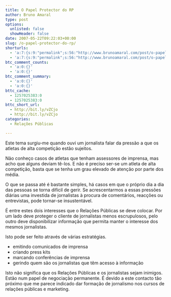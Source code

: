 ```yaml
---
title: O Papel Protector do RP
author: Bruno Amaral
type: post
options:
  unlisted: false
  showHeader: false
date: 2007-05-22T09:22:03+00:00
slug: /o-papel-protector-do-rp/
shorturls:
  - 'a:7:{s:9:"permalink";s:56:"http://www.brunoamaral.com/post/o-papel-protector-do-rp/";s:7:"tinyurl";s:25:"http://tinyurl.com/clwnw6";s:4:"isgd";s:17:"http://is.gd/pLiO";s:5:"bitly";s:19:"http://bit.ly/Qm0lN";s:5:"snipr";s:22:"http://snipr.com/ew7sk";s:5:"snurl";s:22:"http://snurl.com/ew7sk";s:7:"snipurl";s:24:"http://snipurl.com/ew7sk";}'
  - 'a:7:{s:9:"permalink";s:56:"http://www.brunoamaral.com/post/o-papel-protector-do-rp/";s:7:"tinyurl";s:25:"http://tinyurl.com/clwnw6";s:4:"isgd";s:17:"http://is.gd/pLiO";s:5:"bitly";s:19:"http://bit.ly/Qm0lN";s:5:"snipr";s:22:"http://snipr.com/ew7sk";s:5:"snurl";s:22:"http://snurl.com/ew7sk";s:7:"snipurl";s:24:"http://snipurl.com/ew7sk";}'
btc_comment_counts:
  - 'a:0:{}'
  - 'a:0:{}'
btc_comment_summary:
  - 'a:0:{}'
  - 'a:0:{}'
bttc_cache:
  - 1257025383:0
  - 1257025383:0
bttc_short_url:
  - http://bit.ly/vZCjo
  - http://bit.ly/vZCjo
categories:
  - Relações Públicas

---
```

Este tema surgiu-me quando ouvi um jornalista falar da pressão a que os atletas de alta competição estão sujeitos.

Não conheço casos de atletas que tenham assessores de imprensa, mas acho que alguns deviam tê-los. E não é preciso ser-se um atleta de alta competição, basta que se tenha um grau elevado de atenção por parte dos média.

O que se passa até é bastante simples, há casos em que o próprio dia a dia das pessoas se torna difícil de gerir. Se acrescentarmos a essas pressões diárias uma investida de jornalistas à procura de comentários, reacções ou entrevistas, pode tornar-se insustentável.

É entre estes dois interesses que o Relações Públicas se deve colocar. Por um lado deve proteger o cliente de jornalistas menos escrupulosos, pelo outro deve disponibilizar informação que permita manter o interesse dos mesmos jornalistas.

Isto pode ser feito através de várias estratégias.

  * emitindo comunicados de imprensa
  * criando press kits
  * marcando conferências de imprensa
  * gerindo quem são os jornalistas que têm acesso à informação

Isto não significa que os Relações Públicas e os jornalistas sejam inimigos. Estão num papel de negociação permanente. É devido a este contacto tão próximo que me parece indicado dar formação de jornalismo nos cursos de relações públicas e marketing.